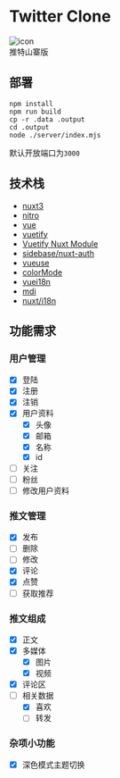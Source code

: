 # Twitter Clone
![icon](./public/icon.png)<br/>
推特山寨版

## 部署
```shell
npm install
npm run build
cp -r .data .output
cd .output
node ./server/index.mjs
```
默认开放端口为`3000`
## 技术栈
- [nuxt3](https://nuxt.com/)
- [nitro](https://nitro.unjs.io/)
- [vue](https://vuejs.org/)
- [vuetify](https://vuetifyjs.com/zh-Hans/)
- [Vuetify Nuxt Module](https://vuetify-nuxt-module.netlify.app/)
- [sidebase/nuxt-auth](https://sidebase.io/nuxt-auth/getting-started)
- [vueuse](https://vueuse.org/)
- [colorMode](https://color-mode.nuxtjs.org/)
- [vuei18n](https://vue-i18n.intlify.dev/)
- [mdi](https://pictogrammers.com/library/mdi/)
- [nuxt/i18n](https://i18n.nuxtjs.org/)

## 功能需求

### 用户管理
- [x] 登陆
- [x] 注册
- [x] 注销
- [x] 用户资料
    - [x] 头像
    - [x] 邮箱
    - [x] 名称
    - [x] id
- [ ] 关注
- [ ] 粉丝
- [ ] 修改用户资料

### 推文管理
- [x] 发布
- [ ] 删除
- [ ] 修改
- [x] 评论
- [x] 点赞
- [ ] 获取推荐

### 推文组成
- [x] 正文
- [x] 多媒体
    - [x] 图片
    - [x] 视频
- [x] 评论区
- [ ] 相关数据
    - [x] 喜欢
    - [ ] 转发
  
### 杂项小功能
- [x] 深色模式主题切换